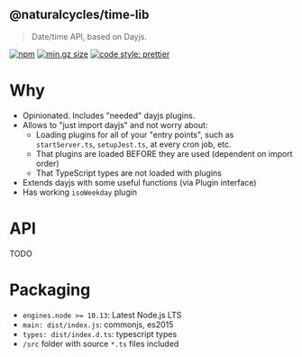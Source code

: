 ## @naturalcycles/time-lib

> Date/time API, based on Dayjs.

[![npm](https://img.shields.io/npm/v/@naturalcycles/time-lib/latest.svg)](https://www.npmjs.com/package/@naturalcycles/time-lib)
[![min.gz size](https://badgen.net/bundlephobia/minzip/@naturalcycles/time-lib)](https://bundlephobia.com/result?p=@naturalcycles/time-lib)
[![code style: prettier](https://img.shields.io/badge/code_style-prettier-ff69b4.svg?style=flat-square)](https://github.com/prettier/prettier)

# Why

- Opinionated. Includes "needed" dayjs plugins.
- Allows to "just import dayjs" and not worry about:
  - Loading plugins for all of your "entry points", such as `startServer.ts`, `setupJest.ts`, at
    every cron job, etc.
  - That plugins are loaded BEFORE they are used (dependent on import order)
  - That TypeScript types are not loaded with plugins
- Extends dayjs with some useful functions (via Plugin interface)
- Has working `isoWeekday` plugin

# API

TODO

# Packaging

- `engines.node >= 10.13`: Latest Node.js LTS
- `main: dist/index.js`: commonjs, es2015
- `types: dist/index.d.ts`: typescript types
- `/src` folder with source `*.ts` files included
